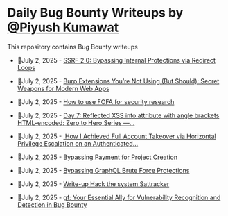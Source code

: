 # Daily Bug Bounty Writeups by [@Piyush Kumawat](https://twitter.com/piyush_supiy) 
This repository contains Bug Bounty writeups

<!-- BLOG-POST-LIST:START -->
 - 💯July 2, 2025 - [SSRF 2.0: Bypassing Internal Protections via Redirect Loops](https://medium.com/@narendarlb123/ssrf-2-0-bypassing-internal-protections-via-redirect-loops-ddbfdb9a8ce6?source=rss------bug_bounty-5) 

 - 💯July 2, 2025 - [Burp Extensions You’re Not Using &lpar;But Should&rpar;: Secret Weapons for Modern Web Apps](https://infosecwriteups.com/burp-extensions-youre-not-using-but-should-secret-weapons-for-modern-web-apps-dd7e8b7de642?source=rss------bug_bounty-5) 

 - 💯July 2, 2025 - [How to use FOFA for security research](https://infosecwriteups.com/how-to-use-fofa-for-security-research-dafb8e00aa14?source=rss------bug_bounty-5) 

 - 💯July 2, 2025 - [Day 7: Reflected XSS into attribute with angle brackets HTML-encoded: Zero to Hero Series —…](https://infosecwriteups.com/day-7-reflected-xss-into-attribute-with-angle-brackets-html-encoded-zero-to-hero-series-8b0c775fc7b5?source=rss------bug_bounty-5) 

 - 💯July 2, 2025 - [️ How I Achieved Full Account Takeover via Horizontal Privilege Escalation on an Authenticated…](https://medium.com/@hacker_space11/%EF%B8%8F-how-i-achieved-full-account-takeover-via-horizontal-privilege-escalation-on-an-authenticated-d727f52d8fd2?source=rss------bug_bounty-5) 

 - 💯July 2, 2025 - [Bypassing Payment for Project Creation](https://medium.com/@Eyax0/bypassing-payment-for-project-creation-81b5e0f02c4c?source=rss------bug_bounty-5) 

 - 💯July 2, 2025 - [Bypassing GraphQL Brute Force Protections](https://osintteam.blog/bypassing-graphql-brute-force-protections-fdccecc50c81?source=rss------bug_bounty-5) 

 - 💯July 2, 2025 - [Write-up Hack the system Sattracker](https://medium.com/@D4LTON/write-up-hack-the-system-sattracker-52f042be40b9?source=rss------bug_bounty-5) 

 - 💯July 2, 2025 - [gf: Your Essential Ally for Vulnerability Recognition and Detection in Bug Bounty](https://medium.com/@jpablo13/gf-your-essential-ally-for-vulnerability-recognition-and-detection-in-bug-bounty-a12f04a110ff?source=rss------bug_bounty-5) 
<!-- BLOG-POST-LIST:END -->
